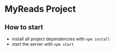 # MyReads Project

## How to start

* install all project dependencies with `npm install`
* start the server with `npm start`

